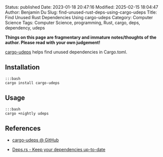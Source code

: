 Status: published
Date: 2023-01-18 20:47:16
Modified: 2025-02-15 18:04:47
Author: Benjamin Du
Slug: find-unused-rust-deps-using-cargo-udeps
Title: Find Unused Rust Dependencies Using cargo-udeps
Category: Computer Science
Tags: Computer Science, programming, Rust, cargo, deps, dependency, udeps

**Things on this page are fragmentary and immature notes/thoughts of the author. Please read with your own judgement!**


[cargo-udeps](https://github.com/est31/cargo-udeps)
helps find unused dependencies in Cargo.toml.

## Installation

    :::bash
    cargo install cargo-udeps

## Usage

    :::bash
    cargo +nightly udeps

## References

- [cargo-udeps @ GitHub](https://github.com/est31/cargo-udeps)

- [Deps.rs - Keep your dependencies up-to-date](https://deps.rs/)


